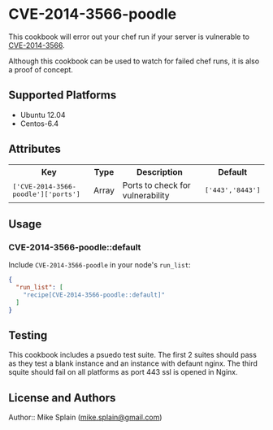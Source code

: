 # CVE-2014-3566-poodle

This cookbook will error out your chef run if your server is vulnerable to [CVE-2014-3566](http://web.nvd.nist.gov/view/vuln/detail?vulnId=CVE-2014-3566).

Although this cookbook can be used to watch for failed chef runs, it is also a proof of concept.

## Supported Platforms

- Ubuntu 12.04
- Centos-6.4

## Attributes

<table>
  <tr>
    <th>Key</th>
    <th>Type</th>
    <th>Description</th>
    <th>Default</th>
  </tr>
  <tr>
    <td><tt>['CVE-2014-3566-poodle']['ports']</tt></td>
    <td>Array</td>
    <td>Ports to check for vulnerability</td>
    <td><tt>['443','8443']</tt></td>
  </tr>
</table>

## Usage

### CVE-2014-3566-poodle::default

Include `CVE-2014-3566-poodle` in your node's `run_list`:

```json
{
  "run_list": [
    "recipe[CVE-2014-3566-poodle::default]"
  ]
}
```

## Testing
This cookbook includes a psuedo test suite.  The first 2 suites should pass as they test a blank instance and an instance with defaunt nginx.  The third squite should fail on all platforms as port 443 ssl is opened in Nginx.

## License and Authors

Author:: Mike Splain (<mike.splain@gmail.com>)
